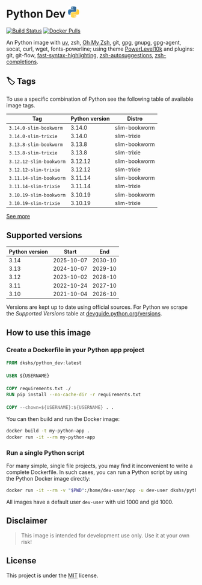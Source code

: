 # Python Dev <img src="https://raw.githubusercontent.com/docker-library/docs/01c12653951b2fe592c1f93a13b4e289ada0e3a1/python/logo.png" alt="Python Image" width="30px" />

[![Build Status](https://img.shields.io/github/actions/workflow/status/ncontiero/python_dev/build.yml?branch=master)](https://github.com/ncontiero/python_dev/actions/workflows/build.yml?query=branch%3Amaster)
[![Docker Pulls](https://img.shields.io/docker/pulls/dkshs/python_dev?style=flat-square&color=7c3aed)](https://hub.docker.com/r/dkshs/python_dev)

An Python image with [uv](https://github.com/astral-sh/uv), zsh, [Oh My Zsh](https://ohmyz.sh/), git, gpg, gnupg, gpg-agent, socat, curl, wget, fonts-powerline; using theme [PowerLevel10k](https://github.com/romkatv/powerlevel10k) and plugins: git, git-flow, [fast-syntax-highlighting](https://github.com/zdharma-continuum/fast-syntax-highlighting), [zsh-autosuggestions](https://github.com/zsh-users/zsh-autosuggestions), [zsh-completions](https://github.com/zsh-users/zsh-completions).

## 🏷 Tags

To use a specific combination of Python see the following table of available image tags.

| Tag                     | Python version | Distro        |
| ----------------------- | -------------- | ------------- |
| `3.14.0-slim-bookworm`  | 3.14.0         | slim-bookworm |
| `3.14.0-slim-trixie`    | 3.14.0         | slim-trixie   |
| `3.13.8-slim-bookworm`  | 3.13.8         | slim-bookworm |
| `3.13.8-slim-trixie`    | 3.13.8         | slim-trixie   |
| `3.12.12-slim-bookworm` | 3.12.12        | slim-bookworm |
| `3.12.12-slim-trixie`   | 3.12.12        | slim-trixie   |
| `3.11.14-slim-bookworm` | 3.11.14        | slim-bookworm |
| `3.11.14-slim-trixie`   | 3.11.14        | slim-trixie   |
| `3.10.19-slim-bookworm` | 3.10.19        | slim-bookworm |
| `3.10.19-slim-trixie`   | 3.10.19        | slim-trixie   |

[See more](https://hub.docker.com/r/dkshs/python_dev/tags)

## Supported versions

| Python version | Start      | End     |
| -------------- | ---------- | ------- |
| 3.14           | 2025-10-07 | 2030-10 |
| 3.13           | 2024-10-07 | 2029-10 |
| 3.12           | 2023-10-02 | 2028-10 |
| 3.11           | 2022-10-24 | 2027-10 |
| 3.10           | 2021-10-04 | 2026-10 |

Versions are kept up to date using official sources. For Python we scrape the _Supported Versions_ table at [devguide.python.org/versions](https://devguide.python.org/versions/#supported-versions).

## How to use this image

### Create a Dockerfile in your Python app project

```dockerfile
FROM dkshs/python_dev:latest

USER ${USERNAME}

COPY requirements.txt ./
RUN pip install --no-cache-dir -r requirements.txt

COPY --chown=${USERNAME}:${USERNAME} . .
```

You can then build and run the Docker image:

```bash
docker build -t my-python-app .
docker run -it --rm my-python-app
```

### Run a single Python script

For many simple, single file projects, you may find it inconvenient to write a complete Dockerfile. In such cases, you can run a Python script by using the Python Docker image directly:

```bash
docker run -it --rm -v "$PWD":/home/dev-user/app -u dev-user dkshs/python_dev
```

All images have a default user `dev-user` with uid 1000 and gid 1000.

## Disclaimer

> This image is intended for development use only. Use it at your own risk!

## License

This project is under the [MIT](/LICENSE) license.
